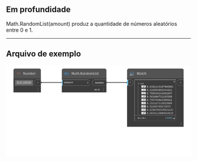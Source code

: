 ## Em profundidade
Math.RandomList(amount) produz a quantidade de números aleatórios entre 0 e 1.
___
## Arquivo de exemplo

![Math.RandomList](./DSCore.Math.RandomList(amount)_img.png)

